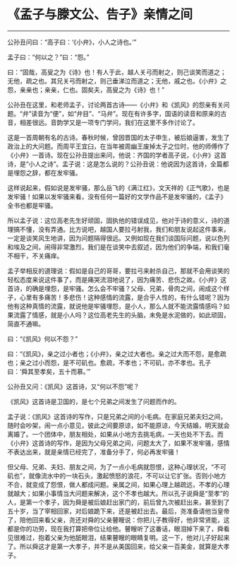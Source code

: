 # 《孟子与滕文公、告子》亲情之间

------

公孙丑问曰：“高子曰：‘《小弁》，小人之诗也。’”

孟子曰：“何以之？”曰：“怨。”

曰：“固哉，高叟之为《诗》也！有人于此，越人关弓而射之，则己谈笑而道之；无他，疏之也。其兄关弓而射之，则己垂涕泣而道之；无他，戚之也。《小弁》之怨，亲亲也；亲亲，仁也。固矣夫，高叟之为《诗》也！”

公孙丑在这里，和老师孟子，讨论两首古诗——《小弁》和《凯风》的怨亲有关问题。“弁”读音为“便”，如“弁目”、“马弁”。现在有许多字，国语的读音和原来的古音，相差很远。音韵学又是一项专门学问，我们在这里不多作讨论了。

这是一首周朝有名的古诗。春秋时候，曾因晋国的太子申生，被后娘逼害，发生了政治上的大问题。而周平王宜臼，在当年被周幽王废掉太子之位时，他的师傅作了《小弁》一首诗。现在公孙丑提出来问，他说：齐国的学者高子说，《小弁》这首诗，是“小人之诗”。孟子说：这是怎么说的？公孙丑说：他说因为这首诗，全篇都是埋怨之辞，都在发牢骚。

这样说起来，假如说是发牢骚，那么岳飞的《满江红》，文天祥的《正气歌》，也是发牢骚！如果以发牢骚来看，没有任何一篇好的文学作品不是发牢骚的，《孟子》全书也都是牢骚。

所以孟子说：这位高老先生好顽固，固执他的错误成见，他对于诗的意义，诗的道理搞不懂，没有弄通。比方说吧，越国人要拉弓射我，我们和朋友说起这件事来，一定是谈笑风生地讲，因为问题隔得很远。又例如现在我们谈国际问题，说以色列和埃及之间，闹得非常激烈，我们是在谈笑中去叙述，因为他们的争端，和我们毫不相干，不关痛痒。

孟子举相反的道理说：假如是自己的哥哥，要拉弓来射杀自己，那就不会用谈笑的轻松态度来说这件事了，而是痛哭流泪地说了，因为痛苦、悲伤之故。《小弁》这首诗，的确是埋怨，是牢骚。怎么会不牢骚？父母、兄弟，骨肉之间，闹成这个样子，心里有多痛苦！多悲伤！这种感情的流露，是合乎人性的，有什么错呢？因为他有这种真情的流露，就说他是牢骚埋怨，是小人，那么人就不能流露情感吗？如果流露了情感，就是小人吗？这位高老先生的头脑，未免是水泥做的，如此顽固，简直不通嘛。

曰：“《凯风》何以不怨？”

曰：“《凯风》，亲之过小者也；《小弁》，亲之过大者也。亲之过大而不怨，是愈疏也；亲之过小而怨，是不可矶也。愈疏，不孝也；不可矶，亦不孝也。孔子曰：‘舜其至孝矣，五十而慕。’”

公孙丑又问：《凯风》这首诗，又“何以不怨”呢？

《凯风》这首诗是卫国的，是七个兄弟之间发生了问题而作的。

孟子说：《凯风》这首诗的写作，只是兄弟之间的小毛病。在家庭兄弟夫妇之间，随时会吵架，闹一点小意见，彼此之间要原谅，如不能原谅，今天结婚，明天就会离婚了。一个团体中，朋友相处，如果从小地方去挑毛病，一天也处不下去。而《小弁》这首诗的写作，是因为父母兄弟之间，问题太大了，如果不发牢骚，感情不表达出来，就是亲情已经完了，准备分手了，何必再发牢骚！

但父母、兄弟、夫妇、朋友之间，为了一点小毛病就怨恨，这种心理状况，“不可矶也”，就像流水中的一块石头，激起愤怒的浪花，不可以让它扩张。否则小地方不合，就变成了怨恨，做人都成问题。亲属之间，如果心理上越疏远，不孝的心理就越大；如果小事情当大问题来解决，这个不孝也越大。所以孔子说舜是“至孝”的人，是第一个孝子，因为舜是被后娘赶出家门的，前后曾九次被赶出来，甚至到了五十岁，当了宰相回家，对后娘跪下来，还是被赶出去。最后，尧准备请他当皇帝了，陪他回来看父亲，尧还对舜的父亲瞽瞍说：你把儿子教得好，他非常贤能，这都是你的功劳，现在我打算把帝位让给他。瞽瞍听了这番话，眼泪掉下来了，舜看见很难过，抱着父亲为他舐眼泪，结果瞽瞍的眼睛复明。这一下，他对儿子好起来了。所以舜这才是第一大孝子，并不是从美国回来，给父亲一百美金，就算是大孝子。
